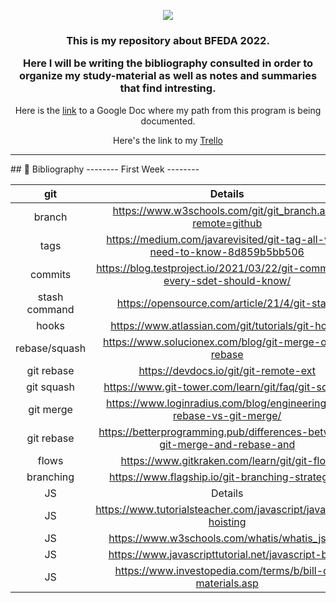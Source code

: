 
<p align="center">
  <img src="https://readme-typing-svg.herokuapp.com?size=21&color=F51FF7&center=true&vCenter=true&width=380&lines=BFEDA+2ND+Edition;+Introductory+Program">
</p>
<h3 align="center"> This is my repository about BFEDA 2022.

Here I will be writing the bibliography consulted in order to organize my study-material as well as notes and summaries that find intresting.</h3>


<p align="center">Here is the <a href="https://docs.google.com/document/d/1nUqjcjDX7g3l4z8clyVqV8cDwQ7O2Klgc6dyDSv806M/edit?usp=sharing" target="_blank">link</a> to a Google Doc where my path from this program is being documented.</p>
<p align="center">Here's the link to my <a href="https://trello.com/b/8vJOme67/bfeda-gisell-bustamante">Trello</a></p>

<hr>
## 🔧 Bibliography                  --------    First   Week    --------

|     git      |                                   Details                                   |  
| :----------: | :-------------------------------------------------------------------------: | 
|     branch   |            https://www.w3schools.com/git/git_branch.asp?remote=github       |
|      tags    | https://medium.com/javarevisited/git-tag-all-you-need-to-know-8d859b5bb506  | 
|     commits  | https://blog.testproject.io/2021/03/22/git-commands-every-sdet-should-know/ |  
| stash command|                https://opensource.com/article/21/4/git-stash                | 
|     hooks    |              https://www.atlassian.com/git/tutorials/git-hooks              | 
| rebase/squash|           https://www.solucionex.com/blog/git-merge-o-git-rebase            |
|  git rebase  |                     https://devdocs.io/git/git-remote-ext                   |
|  git squash  |                 https://www.git-tower.com/learn/git/faq/git-squash          |
|   git merge  |   https://www.loginradius.com/blog/engineering/git-rebase-vs-git-merge/     |
|  git rebase  | https://betterprogramming.pub/differences-between-git-merge-and-rebase-and  |
|     flows    |                 https://www.gitkraken.com/learn/git/git-flow                |
|   branching  |            https://www.flagship.io/git-branching-strategies/                |
|      JS      |                                   Details                                   | 
|      JS      |      https://www.tutorialsteacher.com/javascript/javascript-hoisting        |
|      JS      |                  https://www.w3schools.com/whatis/whatis_js.asp             |
|      JS      |                https://www.javascripttutorial.net/javascript-bom/           | 
|      JS      |               https://www.investopedia.com/terms/b/bill-of-materials.asp    |
